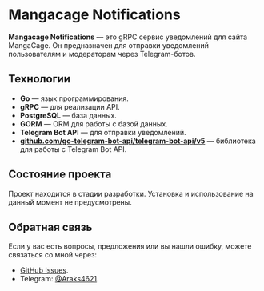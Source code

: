 # Mangacage Notifications

**Mangacage Notifications** — это gRPC сервис уведомлений для сайта MangaCage. Он предназначен для отправки уведомлений пользователям и модераторам через Telegram-ботов.

## Технологии

- **Go** — язык программирования.
- **gRPC** — для реализации API.
- **PostgreSQL** — база данных.
- **GORM** — ORM для работы с базой данных.
- **Telegram Bot API** — для отправки уведомлений.
- **[github.com/go-telegram-bot-api/telegram-bot-api/v5](https://github.com/go-telegram-bot-api/telegram-bot-api)** — библиотека для работы с Telegram Bot API.

## Состояние проекта

Проект находится в стадии разработки. Установка и использование на данный момент не предусмотрены.

## Обратная связь

Если у вас есть вопросы, предложения или вы нашли ошибку, можете связаться со мной через:

- [GitHub Issues](https://github.com/Araks1255/mangacage_notifications/issues).
- Telegram: [@Araks4621](https://t.me/Araks4621).

